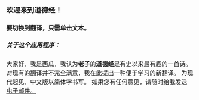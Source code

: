 <font size=3>

### 欢迎来到道德经！

#### 要切换到翻译，只需单击文本。

##### 关于这个应用程序：

大家好，我是西瓜，我认为<b>老子</b>的<b>道德经</b>是有史以来最有趣的一首诗。 对现有的翻译并不完全满意，我在此提出一种便于学习的新翻译。 为现代起见，中文版以简体字书写。 如果您有任何意见，请随时给我发送 <a href="mailto:info@fabiandemortier.com">电子邮件。</a>

 </font>
